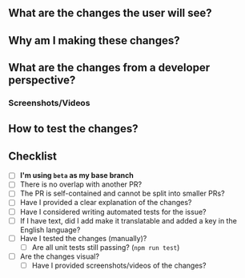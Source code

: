 <!-- Make sure the title includes categorization (i.e. [Bug], [QoL], [Localization]) -->
<!-- Make sure that this PR is not overlapping with someone else's work -->
<!-- Please try to keep the PR self-contained (and small) -->

## What are the changes the user will see?
<!-- Summarize what are the changes from a user perspective on the application -->

## Why am I making these changes?
<!-- Explain why you decided to introduce these changes -->
<!-- Does it come from an issue or another PR? Please link it -->
<!-- Explain why you believe this can enhance user experience -->

## What are the changes from a developer perspective?
<!-- Explicitly state what are the changes introduced by the PR -->
<!-- You can make use of a comparison between what was the state before and after your PR changes -->

### Screenshots/Videos
<!-- If your change is changing anything on the user experience, please provide visual proofs of it -->
<!-- Please take screenshots/videos before and after your changes, to show what is brought by this PR -->

## How to test the changes?
<!-- How can a reviewer test your changes once they check out on your branch? -->
<!-- Did you just make use of the `src/overrides.ts` file? -->
<!-- Did you introduce any automated tests? -->
<!-- Do the reviewer need to do something special in order to test your change? -->

## Checklist
- [ ] **I'm using `beta` as my base branch**
- [ ] There is no overlap with another PR?
- [ ] The PR is self-contained and cannot be split into smaller PRs?
- [ ] Have I provided a clear explanation of the changes?
- [ ] Have I considered writing automated tests for the issue?
- [ ] If I have text, did I add make it translatable and added a key in the English language?
- [ ] Have I tested the changes (manually)?
    - [ ] Are all unit tests still passing? (`npm run test`)
- [ ] Are the changes visual?
  - [ ] Have I provided screenshots/videos of the changes?

